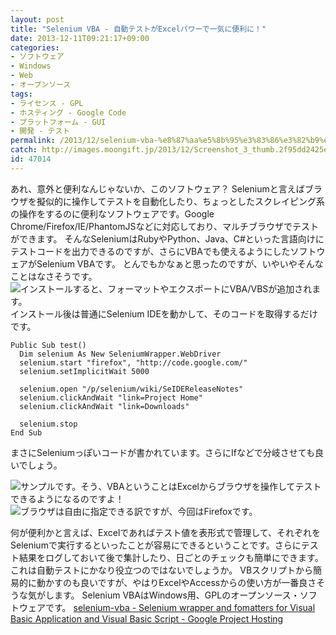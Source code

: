 ```yaml
---
layout: post
title: "Selenium VBA - 自動テストがExcelパワーで一気に便利に！"
date: 2013-12-11T09:21:17+09:00
categories:
- ソフトウェア
- Windows
- Web
- オープンソース
tags: 
- ライセンス - GPL
- ホスティング - Google Code
- プラットフォーム - GUI
- 開発 - テスト
permalink: /2013/12/selenium-vba-%e8%87%aa%e5%8b%95%e3%83%86%e3%82%b9%e3%83%88%e3%81%8cexcel%e3%83%91%e3%83%af%e3%83%bc%e3%81%a7%e4%b8%80%e6%b0%97%e3%81%ab%e4%be%bf%e5%88%a9%e3%81%ab%ef%bc%81/
catch: http://images.moongift.jp/2013/12/Screenshot_3_thumb.2f95dd2425e863675661fd8926552c41.png
id: 47014
---
```

あれ、意外と便利なんじゃないか、このソフトウェア？
Seleniumと言えばブラウザを擬似的に操作してテストを自動化したり、ちょっとしたスクレイピング系の操作をするのに便利なソフトウェアです。Google Chrome/Firefox/IE/PhantomJSなどに対応しており、マルチブラウザでテストができます。
そんなSeleniumはRubyやPython、Java、C#といった言語向けにテストコードを出力できるのですが、さらにVBAでも使えるようにしたソフトウェアがSelenium VBAです。
とんでもかなぁと思ったのですが、いやいやそんなことはなさそうです。
![インストールすると、フォーマットやエクスポートにVBA/VBSが追加されます。](http://images.moongift.jp/2013/12/Screenshot%202013-12-11%209.07.26%EF%BC%882%EF%BC%89_thumb.770dd84e35d2a5de8922ebca48149181.png "http://images.moongift.jp/2013/12/Screenshot%202013-12-11%209.07.26%EF%BC%882%EF%BC%89.770dd84e35d2a5de8922ebca48149181.png")
インストール後は普通にSelenium IDEを動かして、そのコードを取得するだけです。

```
Public Sub test()
  Dim selenium As New SeleniumWrapper.WebDriver
  selenium.start "firefox", "http://code.google.com/"
  selenium.setImplicitWait 5000

  selenium.open "/p/selenium/wiki/SeIDEReleaseNotes"
  selenium.clickAndWait "link=Project Home"
  selenium.clickAndWait "link=Downloads"

  selenium.stop
End Sub
```

まさにSeleniumっぽいコードが書かれています。さらにIfなどで分岐させても良いでしょう。

![サンプルです。そう、VBAということはExcelからブラウザを操作してテストできるようになるのですよ！](http://images.moongift.jp/2013/12/Screenshot_3_thumb.2f95dd2425e863675661fd8926552c41.png "http://images.moongift.jp/2013/12/Screenshot_3.2f95dd2425e863675661fd8926552c41.png")
![ブラウザは自由に指定できる訳ですが、今回はFirefoxです。](http://images.moongift.jp/2013/12/Screenshot_4_thumb.207cee3a40a71588cba7442ed404ed5d.png "http://images.moongift.jp/2013/12/Screenshot_4.207cee3a40a71588cba7442ed404ed5d.png")

何が便利かと言えば、Excelであればテスト値を表形式で管理して、それぞれをSeleniumで実行するといったことが容易にできるということです。さらにテスト結果をログしておいて後で集計したり、日ごとのチェックも簡単にできます。これは自動テストにかなり役立つのではないでしょうか。
VBスクリプトから簡易的に動かすのも良いですが、やはりExcelやAccessからの使い方が一番良さそうな気がします。
Selenium VBAはWindows用、GPLのオープンソース・ソフトウェアです。
[selenium-vba - Selenium wrapper and fomatters for Visual Basic Application and Visual Basic Script - Google Project Hosting](https://code.google.com/p/selenium-vba/)
